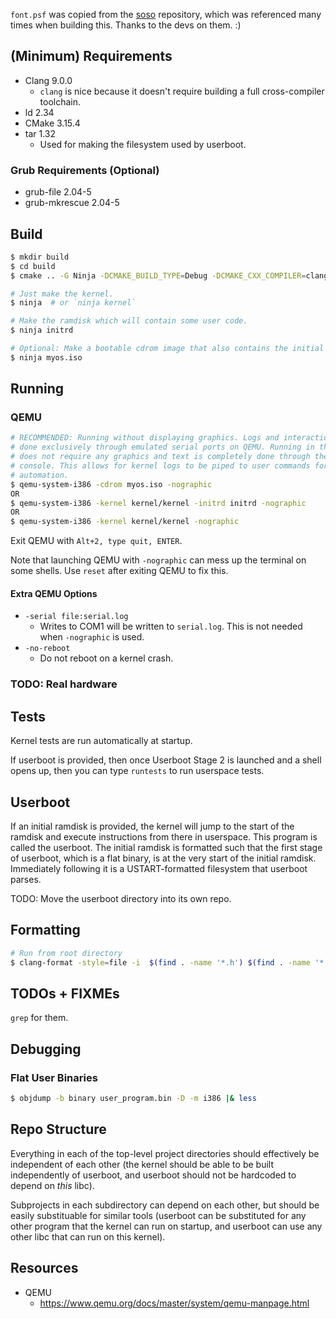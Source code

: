 `font.psf` was copied from the [soso](https://github.com/ozkl/soso) repository,
which was referenced many times when building this. Thanks to the devs on them.
:)

## (Minimum) Requirements

- Clang 9.0.0
  - `clang` is nice because it doesn't require building a full cross-compiler
    toolchain.
- ld 2.34
- CMake 3.15.4
- tar 1.32
  - Used for making the filesystem used by userboot.

### Grub Requirements (Optional)

- grub-file 2.04-5
- grub-mkrescue 2.04-5

## Build

```sh
$ mkdir build
$ cd build
$ cmake .. -G Ninja -DCMAKE_BUILD_TYPE=Debug -DCMAKE_CXX_COMPILER=clang++ -DCMAKE_C_COMPILER=clang

# Just make the kernel.
$ ninja  # or `ninja kernel`

# Make the ramdisk which will contain some user code.
$ ninja initrd

# Optional: Make a bootable cdrom image that also contains the initial ramdisk.
$ ninja myos.iso
```

## Running

### QEMU

```sh
# RECOMMENDED: Running without displaying graphics. Logs and interaction are
# done exclusively through emulated serial ports on QEMU. Running in this mode
# does not require any graphics and text is completely done through the user
# console. This allows for kernel logs to be piped to user commands for
# automation.
$ qemu-system-i386 -cdrom myos.iso -nographic
OR
$ qemu-system-i386 -kernel kernel/kernel -initrd initrd -nographic
OR
$ qemu-system-i386 -kernel kernel/kernel -nographic
```

Exit QEMU with `Alt+2, type quit, ENTER`.

Note that launching QEMU with `-nographic` can mess up the terminal on some
shells. Use `reset` after exiting QEMU to fix this.

#### Extra QEMU Options

- `-serial file:serial.log`
  - Writes to COM1 will be written to `serial.log`. This is not needed when
    `-nographic` is used.
- `-no-reboot`
  - Do not reboot on a kernel crash.

### TODO: Real hardware

## Tests

Kernel tests are run automatically at startup.

If userboot is provided, then once Userboot Stage 2 is launched and a shell
opens up, then you can type `runtests` to run userspace tests.

## Userboot

If an initial ramdisk is provided, the kernel will jump to the start of the
ramdisk and execute instructions from there in userspace. This program is called
the userboot. The initial ramdisk is formatted such that the first stage of
userboot, which is a flat binary, is at the very start of the initial ramdisk.
Immediately following it is a USTART-formatted filesystem that userboot parses.

TODO: Move the userboot directory into its own repo.

## Formatting

```sh
# Run from root directory
$ clang-format -style=file -i  $(find . -name '*.h') $(find . -name '*.cpp') libcxx/include/*
```

## TODOs + FIXMEs

`grep` for them.

## Debugging

### Flat User Binaries

```sh
$ objdump -b binary user_program.bin -D -m i386 |& less
```

## Repo Structure

Everything in each of the top-level project directories should effectively be
independent of each other (the kernel should be able to be built independently
of userboot, and userboot should not be hardcoded to depend on *this* libc).

Subprojects in each subdirectory can depend on each other, but should be easily
substituable for similar tools (userboot can be substituted for any other
program that the kernel can run on startup, and userboot can use any other libc
that can run on this kernel).

## Resources

- QEMU
  - https://www.qemu.org/docs/master/system/qemu-manpage.html
